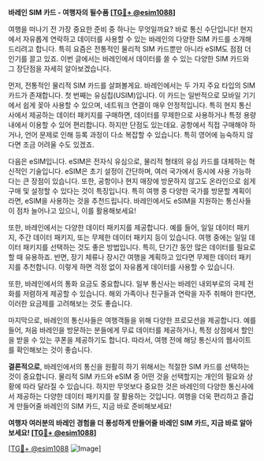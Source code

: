 **바레인 SIM 카드 - 여행자의 필수품 [[TG💪+ @esim1088](https://t.me/s/esim1088)]**

여행을 떠나기 전 가장 중요한 준비 중 하나는 무엇일까요? 바로 통신 수단입니다! 현지에서 자유롭게 연락하고 데이터를 사용할 수 있는 바레인의 다양한 SIM 카드를 소개해드리려고 합니다. 특히 요즘은 전통적인 물리적 SIM 카드뿐만 아니라 eSIM도 점점 더 인기를 끌고 있죠. 이번 글에서는 바레인에서 데이터를 쓸 수 있는 다양한 SIM 카드와 그 장단점을 자세히 알아보겠습니다.

먼저, 전통적인 물리적 SIM 카드를 살펴볼게요. 바레인에서는 두 가지 주요 타입의 SIM 카드가 존재합니다. 첫 번째는 유심칩(USIM)입니다. 이 카드는 일반적으로 모바일 기기에서 쉽게 꽂아 사용할 수 있으며, 네트워크 연결이 매우 안정적입니다. 특히 현지 통신사에서 제공하는 데이터 패키지를 구매하면, 데이터를 무제한으로 사용하거나 특정 용량 내에서 이용할 수 있어 편리합니다. 하지만 단점도 있는데요. 공항에서 직접 구매해야 하거나, 언어 문제로 인해 등록 과정이 다소 복잡할 수 있습니다. 특히 영어에 능숙하지 않다면 조금 어려울 수도 있겠죠.

다음은 eSIM입니다. eSIM은 전자식 유심으로, 물리적 형태의 유심 카드를 대체하는 혁신적인 기술입니다. eSIM은 초기 설정이 간단하며, 여러 국가에서 동시에 사용 가능하다는 큰 장점이 있습니다. 또한, 공항이나 현지 매장에 방문하지 않고도 온라인으로 쉽게 구매 및 설정할 수 있다는 것이 특징입니다. 특히 여행 중 다양한 국가를 방문할 계획이라면, eSIM을 사용하는 것을 추천드립니다. 바레인에서도 eSIM을 지원하는 통신사들이 점차 늘어나고 있으니, 이를 활용해보세요!

또한, 바레인에서는 다양한 데이터 패키지를 제공합니다. 예를 들어, 일일 데이터 패키지, 주간 데이터 패키지, 또는 무제한 데이터 패키지 등이 있습니다. 여행 중에는 일일 데이터 패키지를 선택하는 것도 좋은 방법입니다. 특히, 단기간 동안 많은 데이터를 필요로 할 때 유용하죠. 반면, 장기 체류나 장시간 여행을 계획하고 있다면 무제한 데이터 패키지를 추천합니다. 이렇게 하면 걱정 없이 자유롭게 데이터를 사용할 수 있습니다.

또한, 바레인에서의 통화 요금도 중요합니다. 일부 통신사는 바레인 내외부로의 국제 전화를 저렴하게 제공할 수 있습니다. 해외 가족이나 친구들과 연락을 자주 취해야 한다면, 이러한 요금제를 고려해보는 것도 좋습니다.

마지막으로, 바레인의 통신사들은 여행객들을 위해 다양한 프로모션을 제공합니다. 예를 들어, 처음 바레인을 방문하는 분들에게 무료 데이터를 제공하거나, 특정 상점에서 할인을 받을 수 있는 쿠폰을 제공하기도 합니다. 따라서, 여행 전에 해당 통신사의 웹사이트를 확인해보는 것이 좋습니다.

**결론적으로**, 바레인에서의 통신을 원활히 하기 위해서는 적절한 SIM 카드를 선택하는 것이 중요합니다. 물리적 SIM 카드와 eSIM 중 어떤 것을 선택할지는 개인의 필요와 상황에 따라 달라질 수 있습니다. 하지만 무엇보다 중요한 것은 바레인의 다양한 통신사에서 제공하는 다양한 데이터 패키지를 잘 활용하는 것입니다. 여행을 더욱 편리하고 즐겁게 만들어줄 바레인의 SIM 카드, 지금 바로 준비해보세요!

**여행자 여러분의 바레인 경험을 더 풍성하게 만들어줄 바레인 SIM 카드, 지금 바로 알아보세요! [[TG💪+ @esim1088](https://t.me/s/esim1088)]**

[[TG💪+ @esim1088](https://t.me/s/esim1088) ![Image](https://i.postimg.cc/Y0z9fWf4/image.png)]